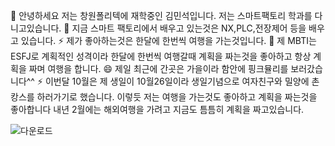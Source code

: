 👋 안녕하세요 저는 창원폴리텍에 재학중인 김민석입니다. 저는 스마트팩토리 학과를 다니고있습니다.
🌱 지금 스마트 팩토리에서 배우고 있는것은 NX,PLC,전장제어 등을 배우고 있습니다.
⚡ 제가 좋아하는것은 한달에 한번씩 여행을 가는것입니다. 
💬 제 MBTI는 ESFJ로 계획적인 성격이라 한달에 한번씩 여행갈때 계획을 짜는것을 좋아하고 항상 계획을 짜며 여행을 합니다.
😄 제일 최근에 간곳은 가을이라 함안에 핑크뮬리를 보러갔습니다^^
⚡ 이번달 10월은 제 생일이 10월26일이라 생일기념으로 여자친구와 밀양에 촌캉스를 하러가기로 했습니다. 이렇듯 저는 여행을 가는것도 좋아하고 계획을 짜는것을 좋아합니다
내년 2월에는 해외여행을 가려고 지금도 틈틈히 계획을 짜고있습니다.

![다운로드](https://user-images.githubusercontent.com/111859718/196086459-723746fe-c07c-487b-bc71-2b964869ad9e.jpg)

